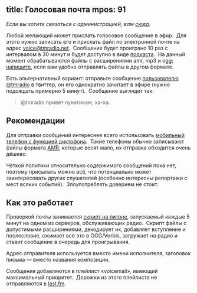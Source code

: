 title: Голосовая почта
mpos: 91
---

_Если вы хотите связаться с администрацией, вам [сюда][feedback]._

Любой желающий может прислать голосовое сообщение в эфир.  Для этого нужно
записать его и прислать файл по электронной почте на адрес
[voice@tmradio.net][email].  Сообщение будет проиграно 10 раз с интервалом в 30
минут и будет доступно в виде [подкаста][podcast].  На данный момент
обрабатываются файлы с расширениями amr, mp3 и ogg; [напишите][feedback], если
вам удобно отправлять файлы в другом формате.

Есть альтернативный вариант: отправьте сообщение [пользователю @tmradio][twi] в
твиттер, он его однократно зачитает в эфире (нужно подождать примерно 5 минут). 
Сообщение выглядит так:

> @tmradio привет лунатикам, ха-ха.

[archive]: http://files.tmradio.net/voicemail/
[email]: mailto:voice@tmradio.net
[feedback]: /feedback.html
[podcast]: /podcast.html
[twi]: http://twitter.com/tmradio


## Рекомендации

Для отправки сообщений интереснее всего использовать [мобильный телефон с
функцией диктофона][phones].  Такие телефоны обычно записывают файлы формата
[AMR][], которые весят мало, их отправка обходится очень дёшево.

Чёткой политики относительно содержимого сообщений пока нет, поэтому присылать
можно всё, что потенциально может заинтересовать других слушателей (особенно
интересны репортажи с мест всяких событий).  Злоупотреблять доверием не стоит.

[AMR]: http://en.wikipedia.org/wiki/Adaptive_Multi-Rate_audio_codec
[phones]: http://market.yandex.ru/guru.xml?CMD=-RR=9,0,0,0-PF=2142557890%2BTR%2Bsel%2Bselect-PF=2142557865%2BTR%2Bsel%2Bselect-VIS=160-CAT_ID=160043-EXC=1-PG=10&hid=91491


## Как это работает

Проверкой почты занимается [скрипт на питоне][script], запускаемый каждые 5
минут на одном из серверов, обслуживающих радио.  Скрипт файлы с допустимыми
расширениями, декодирует их, добавляет вступление и послесловие, сжимает всё это
в OGG/Vorbis, загружает на радио и ставит сообщение в очередь для проигрывания.

Адрес отправителя используется вместо имени исполнителя, заголовок письма —
вместо названия композиции.

Сообщения добавляются в плейлист «voicemail», имеющий максимальный приоритет. 
Дорожки из этого плейлиста не отправляются в [last.fm][last].

[script]: http://code.google.com/p/ardj/source/browse/tools/voicemail.py
[last]: http://www.lastfm.ru/user/tmradiobot
